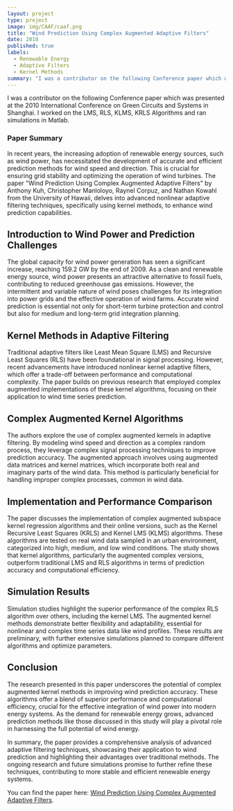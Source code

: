 ```yaml
---
layout: project
type: project
image: img/CAAF/caaf.png
title: "Wind Prediction Using Complex Augmented Adaptive Filters"
date: 2010
published: true
labels:
  - Renewable Energy
  - Adaptive Filters
  - Kernel Methods
summary: "I was a contributor on the following Conference paper which was presented at the 2010 International Conference on Green Circuits and Systems in Shanghai. I worked on the LMS, RLS, KLMS, KRLS Algorithms and ran simulations in Matlab."
---
```


I was a contributor on the following Conference paper which was presented at the 2010 International Conference on Green Circuits and Systems in Shanghai. I worked on the LMS, RLS, KLMS, KRLS Algorithms and ran simulations in Matlab.

### Paper Summary

In recent years, the increasing adoption of renewable energy sources, such as wind power, has necessitated the development of accurate and efficient prediction methods for wind speed and direction. This is crucial for ensuring grid stability and optimizing the operation of wind turbines. The paper "Wind Prediction Using Complex Augmented Adaptive Filters" by Anthony Kuh, Christopher Manloloyo, Raynel Corpuz, and Nathan Kowahl from the University of Hawaii, delves into advanced nonlinear adaptive filtering techniques, specifically using kernel methods, to enhance wind prediction capabilities.

## Introduction to Wind Power and Prediction Challenges
The global capacity for wind power generation has seen a significant increase, reaching 159.2 GW by the end of 2009. As a clean and renewable energy source, wind power presents an attractive alternative to fossil fuels, contributing to reduced greenhouse gas emissions. However, the intermittent and variable nature of wind poses challenges for its integration into power grids and the effective operation of wind farms. Accurate wind prediction is essential not only for short-term turbine protection and control but also for medium and long-term grid integration planning.

## Kernel Methods in Adaptive Filtering
Traditional adaptive filters like Least Mean Square (LMS) and Recursive Least Squares (RLS) have been foundational in signal processing. However, recent advancements have introduced nonlinear kernel adaptive filters, which offer a trade-off between performance and computational complexity. The paper builds on previous research that employed complex augmented implementations of these kernel algorithms, focusing on their application to wind time series prediction.

## Complex Augmented Kernel Algorithms
The authors explore the use of complex augmented kernels in adaptive filtering. By modeling wind speed and direction as a complex random process, they leverage complex signal processing techniques to improve prediction accuracy. The augmented approach involves using augmented data matrices and kernel matrices, which incorporate both real and imaginary parts of the wind data. This method is particularly beneficial for handling improper complex processes, common in wind data.

## Implementation and Performance Comparison
The paper discusses the implementation of complex augmented subspace kernel regression algorithms and their online versions, such as the Kernel Recursive Least Squares (KRLS) and Kernel LMS (KLMS) algorithms. These algorithms are tested on real wind data sampled in an urban environment, categorized into high, medium, and low wind conditions. The study shows that kernel algorithms, particularly the augmented complex versions, outperform traditional LMS and RLS algorithms in terms of prediction accuracy and computational efficiency.

## Simulation Results
Simulation studies highlight the superior performance of the complex RLS algorithm over others, including the kernel LMS. The augmented kernel methods demonstrate better flexibility and adaptability, essential for nonlinear and complex time series data like wind profiles. These results are preliminary, with further extensive simulations planned to compare different algorithms and optimize parameters.

## Conclusion
The research presented in this paper underscores the potential of complex augmented kernel methods in improving wind prediction accuracy. These algorithms offer a blend of superior performance and computational efficiency, crucial for the effective integration of wind power into modern energy systems. As the demand for renewable energy grows, advanced prediction methods like those discussed in this study will play a pivotal role in harnessing the full potential of wind energy.

In summary, the paper provides a comprehensive analysis of advanced adaptive filtering techniques, showcasing their application to wind prediction and highlighting their advantages over traditional methods. The ongoing research and future simulations promise to further refine these techniques, contributing to more stable and efficient renewable energy systems.

You can find the paper here: [Wind Prediction Using Complex Augmented Adaptive Filters](https://ieeexplore.ieee.org/document/5543100).
